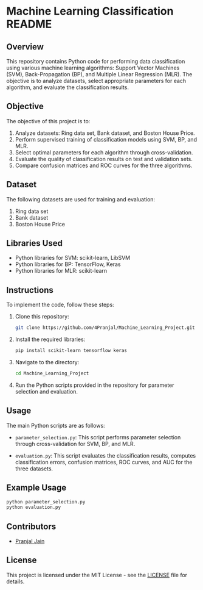 # Machine Learning Classification README

## Overview

This repository contains Python code for performing data classification using various machine learning algorithms: Support Vector Machines (SVM), Back-Propagation (BP), and Multiple Linear Regression (MLR). The objective is to analyze datasets, select appropriate parameters for each algorithm, and evaluate the classification results.

## Objective

The objective of this project is to:

1. Analyze datasets: Ring data set, Bank dataset, and Boston House Price.
2. Perform supervised training of classification models using SVM, BP, and MLR.
3. Select optimal parameters for each algorithm through cross-validation.
4. Evaluate the quality of classification results on test and validation sets.
5. Compare confusion matrices and ROC curves for the three algorithms.

## Dataset

The following datasets are used for training and evaluation:

1. Ring data set
2. Bank dataset
3. Boston House Price

## Libraries Used

- Python libraries for SVM: scikit-learn, LibSVM
- Python libraries for BP: TensorFlow, Keras
- Python libraries for MLR: scikit-learn

## Instructions

To implement the code, follow these steps:

1. Clone this repository:

   ```bash
   git clone https://github.com/4Pranjal/Machine_Learning_Project.git
   ```

2. Install the required libraries:

   ```bash
   pip install scikit-learn tensorflow keras
   ```

3. Navigate to the directory:

   ```bash
   cd Machine_Learning_Project
   ```

4. Run the Python scripts provided in the repository for parameter selection and evaluation.

## Usage

The main Python scripts are as follows:

- `parameter_selection.py`: This script performs parameter selection through cross-validation for SVM, BP, and MLR.
  
- `evaluation.py`: This script evaluates the classification results, computes classification errors, confusion matrices, ROC curves, and AUC for the three datasets.
  
## Example Usage

```bash
python parameter_selection.py
python evaluation.py
```

## Contributors

- [Pranjal Jain](https://github.com/4Pranjal)

## License

This project is licensed under the MIT License - see the [LICENSE](LICENSE) file for details.
